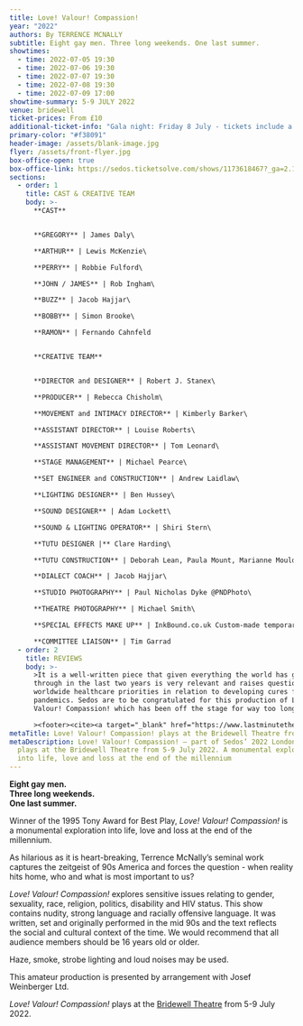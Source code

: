 ```yaml
---
title: Love! Valour! Compassion!
year: "2022"
authors: By TERRENCE MCNALLY
subtitle: Eight gay men. Three long weekends. One last summer.
showtimes:
  - time: 2022-07-05 19:30
  - time: 2022-07-06 19:30
  - time: 2022-07-07 19:30
  - time: 2022-07-08 19:30
  - time: 2022-07-09 17:00
showtime-summary: 5-9 JULY 2022
venue: bridewell
ticket-prices: From £10
additional-ticket-info: "Gala night: Friday 8 July - tickets include a glass of fizz and programme"
primary-color: "#f38091"
header-image: /assets/blank-image.jpg
flyer: /assets/front-flyer.jpg
box-office-open: true
box-office-link: https://sedos.ticketsolve.com/shows/1173618467?_ga=2.141227634.1119549998.1649320790-1224974029.1649320790
sections:
  - order: 1
    title: CAST & CREATIVE TEAM
    body: >-
      **CAST**


      **GREGORY** | James Daly\

      **ARTHUR** | Lewis McKenzie\

      **PERRY** | Robbie Fulford\

      **JOHN / JAMES** | Rob Ingham\

      **BUZZ** | Jacob Hajjar\

      **BOBBY** | Simon Brooke\

      **RAMON** | Fernando Cahnfeld


      **CREATIVE TEAM**


      **DIRECTOR and DESIGNER** | Robert J. Stanex\

      **PRODUCER** | Rebecca Chisholm\

      **MOVEMENT and INTIMACY DIRECTOR** | Kimberly Barker\

      **ASSISTANT DIRECTOR** | Louise Roberts\

      **ASSISTANT MOVEMENT DIRECTOR** | Tom Leonard\

      **STAGE MANAGEMENT** | Michael Pearce\

      **SET ENGINEER and CONSTRUCTION** | Andrew Laidlaw\

      **LIGHTING DESIGNER** | Ben Hussey\

      **SOUND DESIGNER** | Adam Lockett\

      **SOUND & LIGHTING OPERATOR** | Shiri Stern\

      **TUTU DESIGNER |** Clare Harding\

      **TUTU CONSTRUCTION** | Deborah Lean, Paula Mount, Marianne Moulder-McPhee\

      **DIALECT COACH** | Jacob Hajjar\

      **STUDIO PHOTOGRAPHY** | Paul Nicholas Dyke @PNDPhoto\

      **THEATRE PHOTOGRAPHY** | Michael Smith\

      **SPECIAL EFFECTS MAKE UP** | InkBound.co.uk Custom-made temporary tattoos\

      **COMMITTEE LIAISON** | Tim Garrad
  - order: 2
    title: REVIEWS
    body: >-
      >It is a well-written piece that given everything the world has gone
      through in the last two years is very relevant and raises questions of
      worldwide healthcare priorities in relation to developing cures for
      pandemics. Sedos are to be congratulated for this production of Love!
      Valour! Compassion! which has been off the stage for way too long

      ><footer><cite><a target="_blank" href="https://www.lastminutetheatretickets.com/love-valour-compassion-at-bridewell-theatre/">Love! Valour! Compassion!, 2022, Last Minute Theatre Tickets</a></cite></footer>
metaTitle: Love! Valour! Compassion! plays at the Bridewell Theatre from 5-9 July 2022
metaDescription: Love! Valour! Compassion! – part of Sedos’ 2022 London season –
  plays at the Bridewell Theatre from 5-9 July 2022. A monumental exploration
  into life, love and loss at the end of the millennium
---
```

**Eight gay men.**\
**Three long weekends.**\
**One last summer.**

Winner of the 1995 Tony Award for Best Play, *Love! Valour! Compassion!* is a monumental exploration into life, love and loss at the end of the millennium.

As hilarious as it is heart-breaking, Terrence McNally’s seminal work captures the zeitgeist of 90s America and forces the question - when reality hits home, who and what is most important to us?

*Love! Valour! Compassion!* explores sensitive issues relating to gender, sexuality, race, religion, politics, disability and HIV status. This show contains nudity, strong language and racially offensive language. It was written, set and originally performed in the mid 90s and the text reflects the social and cultural context of the time. We would recommend that all audience members should be 16 years old or older. 

Haze, smoke, strobe lighting and loud noises may be used.



This amateur production is presented by arrangement with Josef Weinberger Ltd. 

*Love! Valour! Compassion!* plays at the [Bridewell Theatre](https://sedos.co.uk/venues/bridewell) from 5-9 July 2022.